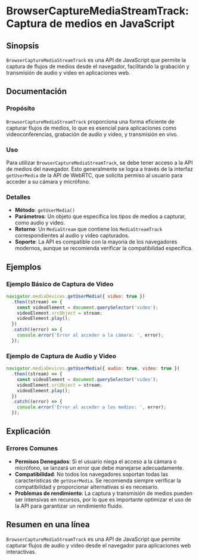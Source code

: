 <!--
Meta Description: # BrowserCaptureMediaStreamTrack: Captura de medios en JavaScript ## Sinopsis `BrowserCaptureMediaStreamTrack` es una API de JavaScript que permite la...
Meta Keywords: video, error, que, medios, audio
-->

# BrowserCaptureMediaStreamTrack: Captura de medios en JavaScript

## Sinopsis
`BrowserCaptureMediaStreamTrack` es una API de JavaScript que permite la captura de flujos de medios desde el navegador, facilitando la grabación y transmisión de audio y video en aplicaciones web.

## Documentación
### Propósito
`BrowserCaptureMediaStreamTrack` proporciona una forma eficiente de capturar flujos de medios, lo que es esencial para aplicaciones como videoconferencias, grabación de audio y video, y transmisión en vivo.

### Uso
Para utilizar `BrowserCaptureMediaStreamTrack`, se debe tener acceso a la API de medios del navegador. Esto generalmente se logra a través de la interfaz `getUserMedia` de la API de WebRTC, que solicita permiso al usuario para acceder a su cámara y micrófono.

### Detalles
- **Método**: `getUserMedia()`
- **Parámetros**: Un objeto que especifica los tipos de medios a capturar, como audio y video.
- **Retorno**: Un `MediaStream` que contiene los `MediaStreamTrack` correspondientes al audio y video capturados.
- **Soporte**: La API es compatible con la mayoría de los navegadores modernos, aunque se recomienda verificar la compatibilidad específica.

## Ejemplos
### Ejemplo Básico de Captura de Video
```javascript
navigator.mediaDevices.getUserMedia({ video: true })
  .then((stream) => {
    const videoElement = document.querySelector('video');
    videoElement.srcObject = stream;
    videoElement.play();
  })
  .catch((error) => {
    console.error('Error al acceder a la cámara: ', error);
  });
```

### Ejemplo de Captura de Audio y Video
```javascript
navigator.mediaDevices.getUserMedia({ audio: true, video: true })
  .then((stream) => {
    const videoElement = document.querySelector('video');
    videoElement.srcObject = stream;
    videoElement.play();
  })
  .catch((error) => {
    console.error('Error al acceder a los medios: ', error);
  });
```

## Explicación
### Errores Comunes
- **Permisos Denegados**: Si el usuario niega el acceso a la cámara o micrófono, se lanzará un error que debe manejarse adecuadamente.
- **Compatibilidad**: No todos los navegadores soportan todas las características de `getUserMedia`. Se recomienda siempre verificar la compatibilidad y proporcionar alternativas si es necesario.
- **Problemas de rendimiento**: La captura y transmisión de medios pueden ser intensivas en recursos, por lo que es importante optimizar el uso de la API para garantizar un rendimiento fluido.

## Resumen en una línea
`BrowserCaptureMediaStreamTrack` es una API de JavaScript que permite capturar flujos de audio y video desde el navegador para aplicaciones web interactivas.